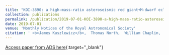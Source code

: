 ```yaml
---
title: "KOI-3890: a high-mass-ratio asteroseismic red giant+M-dwarf eclipsing binary undergoing heartbeat tidal interactions"
collection: publications
permalink: /publication/2019-07-01-KOI-3890-a-high-mass-ratio-asteroseismic-red-giantM-dwarf-eclipsing-binary-undergoing-heartbeat-tidal-interactions
date: 2019-07-01
venue: 'Monthly Notices of the Royal Astronomical Society'
citation: ' <b>James Kuszlewicz</b>,  Thomas North,  William Chaplin,  Allyson Bieryla,  David Latham,  Andrea Miglio,  Keaton Bell,  Guy Davies,  Saskia Hekker,  Tiago Campante,  Sebastien Deheuvels,  Mikkel Lund, &quot;KOI-3890: a high-mass-ratio asteroseismic red giant+M-dwarf eclipsing binary undergoing heartbeat tidal interactions.&quot; Monthly Notices of the Royal Astronomical Society, 2019.'
---
```

[Access paper from ADS here](https://ui.adsabs.harvard.edu/abs/2019MNRAS.487...14K){:target="_blank"}

